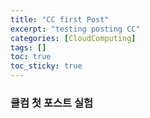 ```yaml
---
title: "CC first Post"
excerpt: "testing posting CC"
categories: [CloudComputing]
tags: []
toc: true
toc_sticky: true
---
```


### 클컴 첫 포스트 실험
